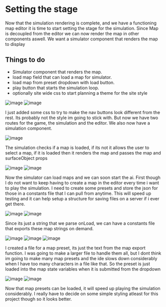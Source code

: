 
# Setting the stage 

Now that the simulation rendering is complete, and we have a functioning map editor it is time to start setting the stage for the simulation. Since Map is decoupled from the editor we can now render the map in other components aswell. We want a simulator component that renders the map to display

## Things to do 
* Simulator component that renders the map.
* load map field that can load a map for simulator.
* load map from preset dropdown with load button.
* play button that starts the simulation loop.
* optionally site wide css to start planning a theme for the site style

![image](app)
![image](appsc)

I just added some css to try to make the nav buttons look different from the rest. Its probably not the style im going to stick with. But now we have two routes for the game, the simulation and the editor. We also now have a simulation component.

![image](simulation)

The simulation checks if a map is loaded, if its not it allows the user to select a map, if it is loaded then it renders the map and passes the map and surfaceObject props

![image](emptysim)
![image](populatedSim)

Now the simulator can load maps and we can soon start the ai. First though I do not want to keep having to create a map in the editor every time i want to play the simulation. I need to create some presets and store the json for those in a constants file that I can pull from anytime. This will speed up testing and it can help setup a structure for saving files on a server if i ever get there.

![image](mapExport)
![image](mapExportText)

Since its just a string that we parse onLoad, we can have a constants file that exports these map strings on demand.

![image](map1)
![image](form)
![image](mapDropdown)

I created a file for a map preset, its just the text from the map export function. I was going to make a larger file to handle them all, but I dont think im going to make many map presets and the ide slows down considerably when I have too many characters in a file like that. So the preset is just loaded into the map state variables when it is submitted from the dropdown

![image](preselect)
![image](postSelect)

Now that map presets can be loaded, it will speed up playing the simulation considerably. I really have to decide on some simple styling atleast for this project though so it looks better.